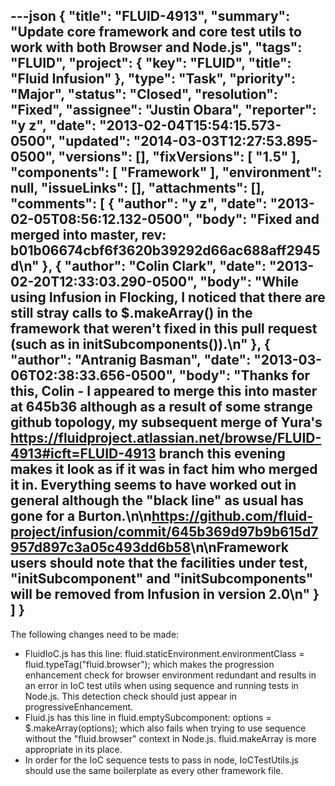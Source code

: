 ---json
{
  "title": "FLUID-4913",
  "summary": "Update core framework and core test utils to work with both Browser and Node.js",
  "tags": "FLUID",
  "project": {
    "key": "FLUID",
    "title": "Fluid Infusion"
  },
  "type": "Task",
  "priority": "Major",
  "status": "Closed",
  "resolution": "Fixed",
  "assignee": "Justin Obara",
  "reporter": "y z",
  "date": "2013-02-04T15:54:15.573-0500",
  "updated": "2014-03-03T12:27:53.895-0500",
  "versions": [],
  "fixVersions": [
    "1.5"
  ],
  "components": [
    "Framework"
  ],
  "environment": null,
  "issueLinks": [],
  "attachments": [],
  "comments": [
    {
      "author": "y z",
      "date": "2013-02-05T08:56:12.132-0500",
      "body": "Fixed and merged into master, rev: b01b06674cbf6f3620b39292d66ac688aff2945d\n"
    },
    {
      "author": "Colin Clark",
      "date": "2013-02-20T12:33:03.290-0500",
      "body": "While using Infusion in Flocking, I noticed that there are still stray calls to $.makeArray() in the framework that weren't fixed in this pull request (such as in initSubcomponents()).\n"
    },
    {
      "author": "Antranig Basman",
      "date": "2013-03-06T02:38:33.656-0500",
      "body": "Thanks for this, Colin - I appeared to merge this into master at 645b36 although as a result of some strange github topology, my subsequent merge of Yura's <https://fluidproject.atlassian.net/browse/FLUID-4913#icft=FLUID-4913> branch this evening makes it look as if it was in fact him who merged it in. Everything seems to have worked out in general although the \"black line\" as usual has gone for a Burton.\n\n<https://github.com/fluid-project/infusion/commit/645b369d97b9b615d7957d897c3a05c493dd6b58>\n\nFramework users should note that the facilities under test, \"initSubcomponent\" and \"initSubcomponents\" will be removed from Infusion in version 2.0\n"
    }
  ]
}
---
The following changes need to be made:

* FluidIoC.js has this line: fluid.staticEnvironment.environmentClass = fluid.typeTag("fluid.browser"); which makes the progression enhancement check for browser environment redundant and results in an error in IoC test utils when using sequence and running tests in Node.js. This detection check should just appear in progressiveEnhancement.
* Fluid.js has this line in fluid.emptySubcomponent: options = $.makeArray(options); which also fails when trying to use sequence without the "fluid.browser" context in Node.js. fluid.makeArray is more appropriate in its place.
* In order for the IoC sequence tests to pass in node, IoCTestUtils.js should use the same boilerplate as every other framework file.

        